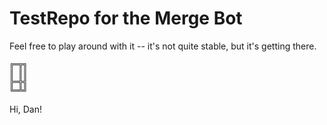 # TestRepo for the Merge Bot

Feel free to play around with it -- it's not quite stable, but it's getting there.

    ╔═╦╗
    ║ ║║
    ╠═╬╣
    ╚═╩╝

Hi, Dan!
